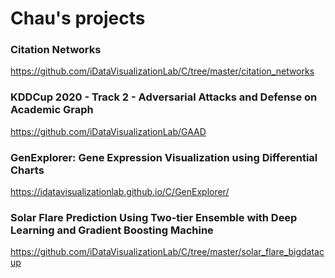 # Chau's projects

### Citation Networks
https://github.com/iDataVisualizationLab/C/tree/master/citation_networks

### KDDCup 2020 - Track 2 - Adversarial Attacks and Defense on Academic Graph
https://github.com/iDataVisualizationLab/GAAD

### GenExplorer: Gene Expression Visualization using Differential Charts
https://idatavisualizationlab.github.io/C/GenExplorer/


### Solar Flare Prediction Using Two-tier Ensemble with Deep Learning and Gradient Boosting Machine
https://github.com/iDataVisualizationLab/C/tree/master/solar_flare_bigdatacup

